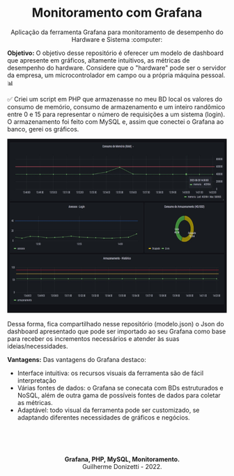<h1 align="center">Monitoramento com Grafana</h1>
<p align="center">Aplicação da ferramenta Grafana para monitoramento de desempenho do Hardware e Sistema :computer:</p>

<b>Objetivo:</b> O objetivo desse repositório é oferecer um modelo de dashboard que apresente em gráficos, altamente intuitivos, as métricas de desempenho do hardware. Considere que o "hardware" pode ser o servidor da empresa, um microcontrolador em campo ou a própria máquina pessoal. :bar_chart:

:white_check_mark: Criei um script em PHP que armazenasse no meu BD local os valores do consumo de memório, consumo de armazenamento e um inteiro randômico entre 0 e 15 para representar o número de requisições a um sistema (login). O armazenamento foi feito com MySQL e, assim que conectei o Grafana ao banco, gerei os gráficos.

<div align="center">
  <img src="https://github.com/guilhermedonizetti/Monitoramento_Grafana/blob/master/grafana_guilhermedonizetti.jpeg?raw=true" width="700" height="400" alt="Grafana">
</div>

Dessa forma, fica compartilhado nesse repositório (modelo.json) o Json do dashboard apresentado que pode ser importado ao seu Grafana como base para receber os incrementos necessários e atender às suas ideias/necessidades.

<b>Vantagens:</b> Das vantagens do Grafana destaco:
<ul>
  <li>Interface intuitiva: os recursos visuais da ferramenta são de fácil interpretação</li>
  <li>Várias fontes de dados: o Grafana se conecata com BDs estruturados e NoSQL, além de outra gama de possíveis fontes de dados para coletar as métricas.</li>
  <li>Adaptável: todo visual da ferramenta pode ser customizado, se adaptando diferentes necessidades de gráficos e negócios.</li>
</u>


<br><br><br>

<p align="center"><b>Grafana, PHP, MySQL, Monitoramento.</b><br>Guilherme Donizetti - 2022.</p>


